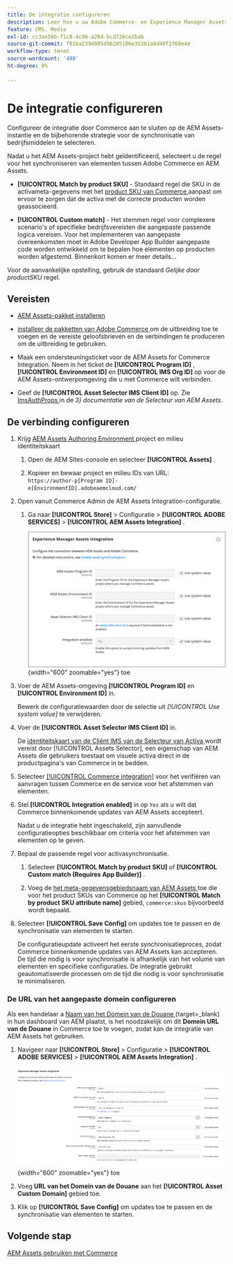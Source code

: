 ```yaml
---
title: De integratie configureren
description: Leer hoe u uw Adobe Commerce- en Experience Manager Assets-projecten kunt verbinden om de synchronisatie van bedrijfsmiddelen tussen deze twee systemen mogelijk te maken.
feature: CMS, Media
exl-id: cc3ae56b-f1c8-4c96-a284-bcd726ce2bab
source-git-commit: f01ba239d885d96285186e35361a8d40f2f68e4e
workflow-type: tm+mt
source-wordcount: '488'
ht-degree: 0%

---
```


# De integratie configureren

Configureer de integratie door Commerce aan te sluiten op de AEM Assets-instantie en de bijbehorende strategie voor de synchronisatie van bedrijfsmiddelen te selecteren.

Nadat u het AEM Assets-project hebt geïdentificeerd, selecteert u de regel voor het synchroniseren van elementen tussen Adobe Commerce en AEM Assets.

- **[!UICONTROL Match by product SKU]** - Standaard regel die SKU in de activameta-gegevens met het [ product SKU van Commerce ](https://experienceleague.adobe.com/nl/docs/commerce-operations/implementation-playbook/glossary#sku) aanpast om ervoor te zorgen dat de activa met de correcte producten worden geassocieerd.

- **[!UICONTROL Custom match]** - Het stemmen regel voor complexere scenario&#39;s of specifieke bedrijfsvereisten die aangepaste passende logica vereisen. Voor het implementeren van aangepaste overeenkomsten moet in Adobe Developer App Builder aangepaste code worden ontwikkeld om te bepalen hoe elementen op producten worden afgestemd. Binnenkort komen er meer details...

Voor de aanvankelijke opstelling, gebruik de standaard *Gelijke door productSKU* regel.

## Vereisten

- [AEM Assets-pakket installeren](aem-assets-configure-aem.md)

- [ installeer de pakketten van Adobe Commerce ](aem-assets-configure-commerce.md) om de uitbreiding toe te voegen en de vereiste geloofsbrieven en de verbindingen te produceren om de uitbreiding te gebruiken.

- Maak een ondersteuningsticket voor de AEM Assets for Commerce Integration. Neem in het ticket de **[!UICONTROL Program ID]** , **[!UICONTROL Environment ID]** en **[!UICONTROL IMS Org ID]** op voor de AEM Assets-ontwerpomgeving die u met Commerce wilt verbinden.

- Geef de **[!UICONTROL Asset Selector IMS Client ID]** op. Zie [ ImsAuthProps ](https://experienceleague.adobe.com/nl/docs/experience-manager-cloud-service/content/assets/manage/asset-selector/asset-selector-integration/integrate-asset-selector-adobe-app) in de *3&rbrace; documentatie van de Selecteur van AEM Assets.*

## De verbinding configureren

1. Krijg [ AEM Assets Authoring Environment ](https://experienceleague.adobe.com/nl/docs/experience-manager-cloud-service/content/sites/authoring/quick-start) project en milieu identiteitskaart

   1. Open de AEM Sites-console en selecteer **[!UICONTROL Assets]** .

   1. Kopieer en bewaar project en milieu IDs van URL:<br>`https://author-p[Program ID]-e[EnvironmentID].adobeaemcloud.com/`
1. Open vanuit Commerce Admin de AEM Assets Integration-configuratie.

   1. Ga naar **[!UICONTROL Store]** > Configuratie > **[!UICONTROL ADOBE SERVICES]** > **[!UICONTROL AEM Assets Integration]** .

      ![ de Integratie van AEM Assets laat de integratie ](assets/aem-assets-integration-enable-config.png){width="600" zoomable="yes"} toe

1. Voer de AEM Assets-omgeving **[!UICONTROL Program ID]** en **[!UICONTROL Environment ID]** in.

   Bewerk de configuratiewaarden door de selectie uit *[!UICONTROL Use system value]* te verwijderen.

1. Voer de **[!UICONTROL Asset Selector IMS Client ID]** in.

   De [ identiteitskaart van de Cliënt IMS van de Selecteur van Activa ](https://experienceleague.adobe.com/nl/docs/experience-manager-cloud-service/content/assets/manage/asset-selector/asset-selector-integration/integrate-asset-selector-adobe-app#ims-auth-props) wordt vereist door [!UICONTROL Assets Selector], een eigenschap van AEM Assets die gebruikers toestaat om visuele activa direct in de productpagina&#39;s van Commerce in te bedden.

1. Selecteer [[!UICONTROL Commerce integration]](aem-assets-configure-commerce.md#add-the-integration-to-the-commerce-environment) voor het verifiëren van aanvragen tussen Commerce en de service voor het afstemmen van elementen.

1. Stel **[!UICONTROL Integration enabled]** in op `Yes` als u wilt dat Commerce binnenkomende updates van AEM Assets accepteert.

   Nadat u de integratie hebt ingeschakeld, zijn aanvullende configuratieopties beschikbaar om criteria voor het afstemmen van elementen op te geven.

1. Bepaal de passende regel voor activasynchronisatie.

   1. Selecteer **[!UICONTROL Match by product SKU]** of **[!UICONTROL Custom match (Requires App Builder)]** .

   1. Voeg de [ het meta-gegevensgebiedsnaam van AEM Assets ](aem-assets-configure-aem.md#configure-metadata) toe die voor het product SKUs van Commerce op het **[!UICONTROL Match by product SKU attribute name]** gebied, `commerce:skus` bijvoorbeeld wordt bepaald.

1. Selecteer **[!UICONTROL Save Config]** om updates toe te passen en de synchronisatie van elementen te starten.

   De configuratieupdate activeert het eerste synchronisatieproces, zodat Commerce binnenkomende updates van AEM Assets kan accepteren. De tijd die nodig is voor synchronisatie is afhankelijk van het volume van elementen en specifieke configuraties. De integratie gebruikt geautomatiseerde processen om de tijd die nodig is voor synchronisatie te minimaliseren.

### De URL van het aangepaste domein configureren

Als een handelaar a [ Naam van het Domein van de Douane ](https://experienceleague.adobe.com/nl/docs/experience-manager-cloud-service/content/implementing/using-cloud-manager/custom-domain-names/add-custom-domain-name){target=_blank} in hun dashboard van AEM plaatst, is het noodzakelijk om dit **Domein URL van de Douane** in Commerce toe te voegen, zodat kan de integratie van AEM Assets het gebruiken.

1. Navigeer naar **[!UICONTROL Store]** > Configuratie > **[!UICONTROL ADOBE SERVICES]** > **[!UICONTROL AEM Assets Integration]** .

   ![ de Integratie van AEM Assets laat de integratie ](assets/aem-assets-view.png){width="600" zoomable="yes"} toe

1. Voeg **URL van het Domein van de Douane** aan het **[!UICONTROL Asset Custom Domain]** gebied toe.

1. Klik op **[!UICONTROL Save Config]** om updates toe te passen en de synchronisatie van elementen te starten.

## Volgende stap

[AEM Assets gebruiken met Commerce](aem-assets-manage.md)
